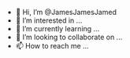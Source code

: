 - 👋 Hi, I’m @JamesJamesJamed
- 👀 I’m interested in ...
- 🌱 I’m currently learning ...
- 💞️ I’m looking to collaborate on ...
- 📫 How to reach me ...

<!---
JamesJamesJamed/JamesJamesJamed is a ✨ special ✨ repository because its `README.md` (this file) appears on your GitHub profile.
You can click the Preview link to take a look at your changes.
--->
